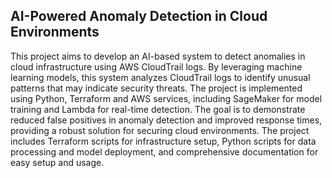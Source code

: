 ## AI-Powered Anomaly Detection in Cloud Environments

This project aims to develop an AI-based system to detect anomalies in cloud infrastructure using AWS CloudTrail logs. By leveraging machine learning models, this system analyzes CloudTrail logs to identify unusual patterns that may indicate security threats. The project is implemented using Python, Terraform and AWS services, including SageMaker for model training and Lambda for real-time detection. The goal is to demonstrate reduced false positives in anomaly detection and improved response times, providing a robust solution for securing cloud environments. The project includes Terraform scripts for infrastructure setup, Python scripts for data processing and model deployment, and comprehensive documentation for easy setup and usage.